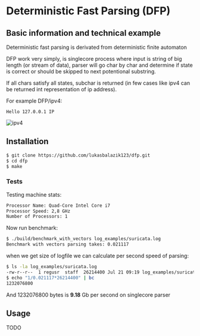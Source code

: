 # Deterministic Fast Parsing (DFP)

## Basic information and technical example

Deterministic fast parsing is derivated from deterministic finite automaton 

DFP work very simply, is singlecore process where input is string of big length (or stream of data), parser will go char by char and determine if state is correct or should be skipped to next potentional substring.

If all chars satisfy all states, subchar is returned (in few cases like ipv4 can be returned int representation of ip address).

For example DFP/ipv4:

```Hello 127.0.0.1 IP```

![ipv4](./doc/ipv4.png)

## Installation

```bash
$ git clone https://github.com/lukasbalazik123/dfp.git
$ cd dfp
$ make
```

### Tests

Testing machine stats:

```bash
Processor Name: Quad-Core Intel Core i7
Processor Speed: 2,8 GHz
Number of Processors: 1
```
Now run benchmark:

```bash
$ ./build/benchmark_with_vectors log_examples/suricata.log
Benchmark with vectors parsing takes: 0.021117
```

when we get size of logfile we can calculate per second speed of parsing:

```bash
$ ls -la log_examples/suricata.log
-rw-r--r--  1 regusr  staff  26214400 Jul 21 09:19 log_examples/suricata.log
$ echo "1/0.021117*26214400" | bc
1232076800
```

And 1232076800 bytes is **9.18** Gb per second on singlecore parser

## Usage

TODO

